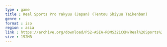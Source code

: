 ```yaml
---
type : game
title : Real Sports Pro Yakyuu (Japan) (Tentou Shiyuu Taikenban)
genre : 
format : iso
region : asia
link : https://archive.org/download/PS2-ASIA-ROMS321COM/Real%20Sports%20Pro%20Yakyuu%20%28Japan%29%20%28Tentou%20Shiyuu%20Taikenban%29.7z
size : 152MB
---
```


